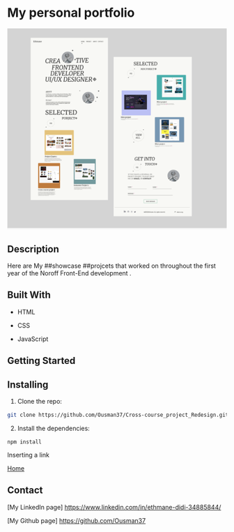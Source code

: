 # My personal portfolio

![crosscourseproject](https://github.com/Ousman37/my_portfolio/blob/main/Screenshot%202022-10-14%20at%2009.34.50.png)

## Description

Here  are My ##showcase   ##projcets that worked on  throughout the first year of the Noroff Front-End development . 

## Built With

- HTML

- CSS

- JavaScript





## Getting Started

## Installing

1. Clone the repo:

```bash
git clone https://github.com/Ousman37/Cross-course_project_Redesign.git
```

2. Install the dependencies:

```
npm install
```

Inserting a link 

[Home](https://sparkly-muffin-8222ec.netlify.app/ "netlify.app")


## Contact
[My LinkedIn page] https://www.linkedin.com/in/ethmane-didi-34885844/

[My Github page] https://github.com/Ousman37
